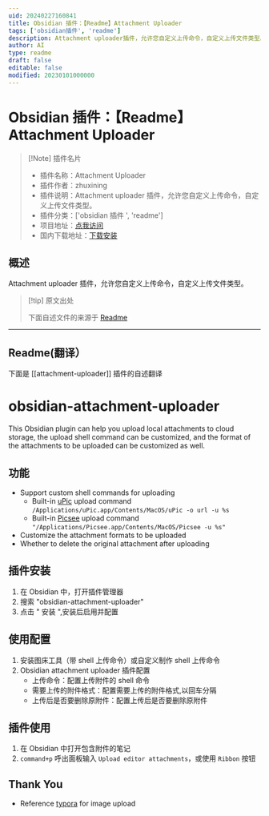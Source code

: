 ```yaml
---
uid: 20240227160841
title: Obsidian 插件：【Readme】Attachment Uploader
tags: ['obsidian插件', 'readme']
description: Attachment uploader插件，允许您自定义上传命令，自定义上传文件类型。
author: AI
type: readme
draft: false
editable: false
modified: 20230101000000
---
```


# Obsidian 插件：【Readme】Attachment Uploader

> [!Note] 插件名片
> - 插件名称：Attachment Uploader
> - 插件作者：zhuxining
> - 插件说明：Attachment uploader 插件，允许您自定义上传命令，自定义上传文件类型。
> - 插件分类：['obsidian 插件 ', 'readme']
> - 项目地址：[点我访问](https://github.com/zhuxining/obsidian-attachment-uploader)
> - 国内下载地址：[下载安装](https://pkmer.cn/products/plugin/pluginMarket/?attachment-uploader)

## 概述

Attachment uploader 插件，允许您自定义上传命令，自定义上传文件类型。

> [!tip] 原文出处
>
>下面自述文件的来源于 [Readme](https://ghproxy.net/https://raw.githubusercontent.com/zhuxining/obsidian-attachment-uploader/master/README.md)

---

## Readme(翻译）

下面是 [[attachment-uploader]] 插件的自述翻译

# obsidian-attachment-uploader

This Obsidian plugin can help you upload local attachments to cloud storage, the upload shell command can be customized, and the format of the attachments to be uploaded can be customized as well.

## 功能

* Support custom shell commands for uploading
  * Built-in [uPic](https://github.com/gee1k/uPic) upload command `/Applications/uPic.app/Contents/MacOS/uPic -o url -u %s`
  * Built-in [Picsee](https://picsee.chitaner.com/blog/Picsee_imageClound_command.html) upload command `"/Applications/Picsee.app/Contents/MacOS/Picsee -u %s"`
* Customize the attachment formats to be uploaded
* Whether to delete the original attachment after uploading

## 插件安装

1. 在 Obsidian 中，打开插件管理器
2. 搜索 "obsidian-attachment-uploader"
3. 点击 " 安装 ",安装后启用并配置

## 使用配置

1. 安装图床工具（带 shell 上传命令）或自定义制作 shell 上传命令
2. Obsidian attachment uploader 插件配置
    - 上传命令：配置上传附件的 shell 命令
    - 需要上传的附件格式：配置需要上传的附件格式,以回车分隔
    - 上传后是否要删除原附件：配置上传后是否要删除原附件

## 插件使用

1. 在 Obsidian 中打开包含附件的笔记
2. `command+p` 呼出面板输入 `Upload editor attachments`，或使用 `Ribbon` 按钮

## Thank You

* Reference [typora](https://typora.io/) for image upload
